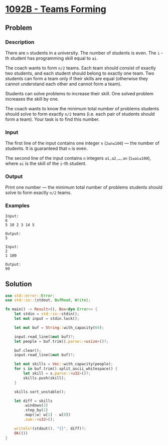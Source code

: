 # [1092B - Teams Forming](https://codeforces.com/problemset/problem/1092/B)

## Problem

### Description

There are `n` students in a university. The number of students is even. The `i`
-th student has programming skill equal to `ai`.

The coach wants to form `n/2` teams. Each team should consist of exactly two
students, and each student should belong to exactly one team. Two students can
form a team only if their skills are equal (otherwise they cannot understand
each other and cannot form a team).

Students can solve problems to increase their skill. One solved problem
increases the skill by one.

The coach wants to know the minimum total number of problems students should
solve to form exactly `n/2` teams (i.e. each pair of students should form a
team). Your task is to find this number.

### Input

The first line of the input contains one integer `n` (`2≤n≤100`) — the number of
students. It is guaranteed that `n` is even.

The second line of the input contains `n` integers `a1,a2,…,an` (`1≤ai≤100`),
where `ai` is the skill of the `i`-th student.

### Output

Print one number — the minimum total number of problems students should solve to
form exactly `n/2` teams.

### Examples

```text
Input:
6
5 10 2 3 14 5

Output:
5
```

```text
Input:
2
1 100

Output:
99
```

## Solution

```rust
use std::error::Error;
use std::io::{stdout, BufRead, Write};

fn main() -> Result<(), Box<dyn Error>> {
    let stdin = std::io::stdin();
    let mut input = stdin.lock();

    let mut buf = String::with_capacity(64);

    input.read_line(&mut buf)?;
    let people = buf.trim().parse::<usize>()?;

    buf.clear();
    input.read_line(&mut buf)?;

    let mut skills = Vec::with_capacity(people);
    for s in buf.trim().split_ascii_whitespace() {
        let skill = s.parse::<u32>()?;
        skills.push(skill);
    }

    skills.sort_unstable();

    let diff = skills
        .windows(2)
        .step_by(2)
        .map(|w| w[1] - w[0])
        .sum::<u32>();

    writeln!(stdout(), "{}", diff)?;
    Ok(())
}
```